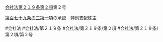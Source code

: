 [会社法第２１９条第２項](会社法＿＿＿＿第２１９条第２項)第２号

[第百七十九条の三第一項](会社法＿＿＿＿第１７９条の３第１項)の承認　特別支配株主


#会社法
#会社法/第２１９条
#会社法/第２１９条/第２項
#会社法/第２１９条/第２項/第２号
